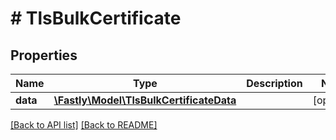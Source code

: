 # # TlsBulkCertificate

## Properties

Name | Type | Description | Notes
------------ | ------------- | ------------- | -------------
**data** | [**\Fastly\Model\TlsBulkCertificateData**](TlsBulkCertificateData.md) |  | [optional] 


[[Back to API list]](../../README.md#endpoints) [[Back to README]](../../README.md)
